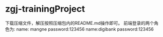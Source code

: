 # zgj-trainingProject
下载压缩文件，解压按照压缩包内的README.md操作即可。
前端登录的两个角色为:
name: mangne        password:123456
name:digibank       password:123456
